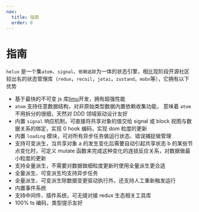 ```yaml
---
nav:
  title: 指南
  order: 0
---
```


# 指南

`helux` 是一个集`atom`、`signal`、`依赖追踪`为一体的状态引擎，相比现阶段开源社区较出名的状态管理库（`redux`，`recoil`，`jotai`，`zustand`，`mobx`等），它拥有以下优势

- 基于最快的不可变 js 库[limu](https://github.com/tnfe/limu)开发，拥有超强性能
- `atom` 支持任意数据结构，对非原始类型数据内置依赖收集功能， 意味着 `atom` 不用拆分的很细，天然对 DDD 领域驱动设计友好
- 内置 `signal` 响应机制，可直接将共享对象的值交给 signal 或 block 视图与数据关系的绑定，实现 0 hook 编码，实现 dom 粒度的更新
- 内置 `loading` 模块，可对所有异步任务做运行状态、错误捕捉做管理
- 支持可变派生，当共享对象 a 的发生变化后需要自动引起共享状态 b 的某些节点变化时，可定义 mutate 函数来完成这种变化的连锁反应关系，对数据做最小粒度的更新
- 支持全量派生，不需要对数据做细粒度更新时使用全量派生更合适
- 全量派生、可变派生均支持异步任务
- 全量派生、可变派生除数据变更驱动执行外，还支持人工重新触发运行
- 内置事件系统
- 支持中间件、插件系统，可无缝对接 redux 生态相关工具库
- 100% ts 编码，类型提示友好
